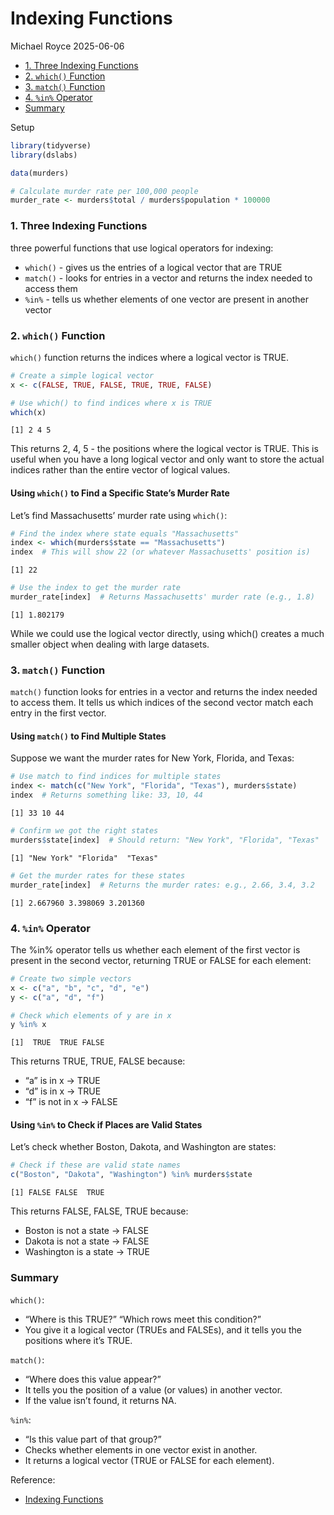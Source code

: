 # Indexing Functions
Michael Royce
2025-06-06

- [1. Three Indexing Functions](#1-three-indexing-functions)
- [2. `which()` Function](#2-which-function)
- [3. `match()` Function](#3-match-function)
- [4. `%in%` Operator](#4-in-operator)
- [Summary](#summary)

Setup

``` r
library(tidyverse)
library(dslabs)

data(murders)

# Calculate murder rate per 100,000 people
murder_rate <- murders$total / murders$population * 100000
```

### 1. Three Indexing Functions

three powerful functions that use logical operators for indexing:

- `which()` - gives us the entries of a logical vector that are TRUE
- `match()` - looks for entries in a vector and returns the index needed
  to access them
- `%in%` - tells us whether elements of one vector are present in
  another vector

### 2. `which()` Function

`which()` function returns the indices where a logical vector is TRUE.

``` r
# Create a simple logical vector
x <- c(FALSE, TRUE, FALSE, TRUE, TRUE, FALSE)

# Use which() to find indices where x is TRUE
which(x)
```

    [1] 2 4 5

This returns 2, 4, 5 - the positions where the logical vector is TRUE.
This is useful when you have a long logical vector and only want to
store the actual indices rather than the entire vector of logical
values.

#### Using `which()` to Find a Specific State’s Murder Rate

Let’s find Massachusetts’ murder rate using `which()`:

``` r
# Find the index where state equals "Massachusetts"
index <- which(murders$state == "Massachusetts")
index  # This will show 22 (or whatever Massachusetts' position is)
```

    [1] 22

``` r
# Use the index to get the murder rate
murder_rate[index]  # Returns Massachusetts' murder rate (e.g., 1.8)
```

    [1] 1.802179

While we could use the logical vector directly, using which() creates a
much smaller object when dealing with large datasets.

### 3. `match()` Function

`match()` function looks for entries in a vector and returns the index
needed to access them. It tells us which indices of the second vector
match each entry in the first vector.

#### Using `match()` to Find Multiple States

Suppose we want the murder rates for New York, Florida, and Texas:

``` r
# Use match to find indices for multiple states
index <- match(c("New York", "Florida", "Texas"), murders$state)
index  # Returns something like: 33, 10, 44
```

    [1] 33 10 44

``` r
# Confirm we got the right states
murders$state[index]  # Should return: "New York", "Florida", "Texas"
```

    [1] "New York" "Florida"  "Texas"   

``` r
# Get the murder rates for these states
murder_rate[index]  # Returns the murder rates: e.g., 2.66, 3.4, 3.2
```

    [1] 2.667960 3.398069 3.201360

### 4. `%in%` Operator

The %in% operator tells us whether each element of the first vector is
present in the second vector, returning TRUE or FALSE for each element:

``` r
# Create two simple vectors
x <- c("a", "b", "c", "d", "e")
y <- c("a", "d", "f")

# Check which elements of y are in x
y %in% x
```

    [1]  TRUE  TRUE FALSE

This returns TRUE, TRUE, FALSE because:

- “a” is in x → TRUE
- “d” is in x → TRUE
- “f” is not in x → FALSE

#### Using `%in%` to Check if Places are Valid States

Let’s check whether Boston, Dakota, and Washington are states:

``` r
# Check if these are valid state names
c("Boston", "Dakota", "Washington") %in% murders$state
```

    [1] FALSE FALSE  TRUE

This returns FALSE, FALSE, TRUE because:

- Boston is not a state → FALSE
- Dakota is not a state → FALSE
- Washington is a state → TRUE

### Summary

`which()`:

- “Where is this TRUE?” “Which rows meet this condition?”
- You give it a logical vector (TRUEs and FALSEs), and it tells you the
  positions where it’s TRUE.

`match()`:

- “Where does this value appear?”
- It tells you the position of a value (or values) in another vector.
- If the value isn’t found, it returns NA.

`%in%`:

- “Is this value part of that group?”
- Checks whether elements in one vector exist in another.
- It returns a logical vector (TRUE or FALSE for each element).

Reference:

- [Indexing
  Functions](https://rafalab.dfci.harvard.edu/dsbook-part-1/R/R-basics.html#which)
